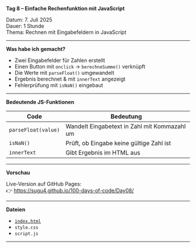 **Tag 8 – Einfache Rechenfunktion mit JavaScript**

Datum: 7. Juli 2025  
Dauer: 1 Stunde  
Thema: Rechnen mit Eingabefeldern in JavaScript

---

**Was habe ich gemacht?**

- Zwei Eingabefelder für Zahlen erstellt
- Einen Button mit `onclick` → `berechneSumme()` verknüpft
- Die Werte mit `parseFloat()` umgewandelt
- Ergebnis berechnet & mit `innerText` angezeigt
- Fehlerprüfung mit `isNaN()` eingebaut

---

**Bedeutende JS-Funktionen**

| Code                      | Bedeutung                                            |
|---------------------------|-------------------------------------------------------|
| `parseFloat(value)`      | Wandelt Eingabetext in Zahl mit Kommazahl um         |
| `isNaN()`                | Prüft, ob Eingabe keine gültige Zahl ist             |
| `innerText`              | Gibt Ergebnis im HTML aus                            |

---

**Vorschau**

Live-Version auf GitHub Pages:  
👉 https://sugu4.github.io/100-days-of-code/Day08/

---

**Dateien**

- [`index.html`](https://sugu4.github.io/100-days-of-code/Day08)
- `style.css`
- `script.js`

---
